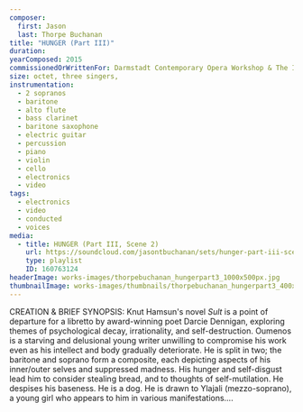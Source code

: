 ```yaml
---
composer:
  first: Jason
  last: Thorpe Buchanan
title: "HUNGER (Part III)"
duration:
yearComposed: 2015
commissionedOrWrittenFor: Darmstadt Contemporary Opera Workshop & The Industry, L.A.
size: octet, three singers,
instrumentation:
  - 2 sopranos
  - baritone
  - alto flute
  - bass clarinet
  - baritone saxophone
  - electric guitar
  - percussion
  - piano
  - violin
  - cello
  - electronics
  - video
tags:
  - electronics
  - video
  - conducted
  - voices
media:
  - title: HUNGER (Part III, Scene 2)
    url: https://soundcloud.com/jasontbuchanan/sets/hunger-part-iii-scene-2
    type: playlist
    ID: 160763124
headerImage: works-images/thorpebuchanan_hungerpart3_1000x500px.jpg
thumbnailImage: works-images/thumbnails/thorpebuchanan_hungerpart3_400x200.jpg
---
```


CREATION & BRIEF SYNOPSIS:
Knut Hamsun's novel <em>Sult</em> is a point of departure for a libretto by award-winning poet Darcie Dennigan, exploring themes of psychological decay, irrationality, and self-destruction. Oumenos is a starving and delusional young writer unwilling to compromise his work even as his intellect and body gradually deteriorate. He is split in two; the baritone and soprano form a composite, each depicting aspects of his inner/outer selves and suppressed madness. His hunger and self-disgust lead him to consider stealing bread, and to thoughts of self-mutilation. He despises his baseness. He is a dog. He is drawn to Ylajali (mezzo-soprano), a young girl who appears to him in various manifestations….
